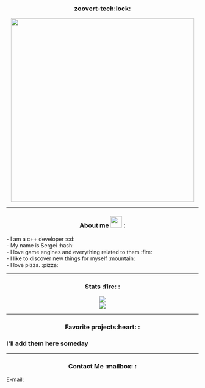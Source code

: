 

<div align="center">
  <h3>zoovert-tech:lock:</h3>
</div>
    
<div align="center">
  <img src="https://media.giphy.com/media/f3iwJFOVOwuy7K6FFw/giphy.gif" width="480 ">
 </div>
    
---
<div align="center">
<h3>About me <img src="https://camo.githubusercontent.com/63371d36886ee658f5a97401f393e1ab1684b2fd3de674b8f5efc7d410b2a3d0/68747470733a2f2f6d656469612e67697068792e636f6d2f6d656469612f57556c706c634d704f43456d5447427442572f67697068792e676966" width="30"> : </div>
<div align="left">- I am a c++ developer :cd:  </div>
<div align="left">- My name is Sergei :hash: </div>
<div align="left">- I love game engines and everything related to them :fire: </div>
<div align="left">- I like to discover new things for myself :mountain: </div>
<div align="left">- I love pizza. :pizza:  </h3>

---
<div align="center">
<h3>Stats :fire: : </h3>
</div>

<div align="center">
  <img class="img" src="http://github-readme-streak-stats.herokuapp.com?user=zoovert-tech" />
</div>
<div align="center">
  <img class="img" src="https://github-readme-stats.vercel.app/api/top-langs/?username=zoovert-tech" />
</div>

---
<div align="center">
 <h3>Favorite projects:heart: : </h3>
</div>
<h3>I'll add them here someday</h3>

---
<div align="center">
  <h3>Contact Me :mailbox: : </h3>
</div>
E-mail: 
